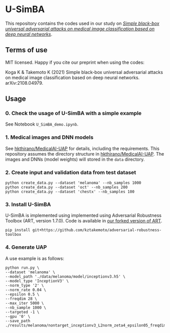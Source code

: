 # U-SimBA

This repository contains the codes used in our study on [*Simple black-box universal adversarial attacks on medical image classification based on deep neural networks*](https://arxiv.org/abs/2108.04979).

## Terms of use
MIT licensed. Happy if you cite our preprint when using the codes:

Koga K & Takemoto K (2021) Simple black-box universal adversarial attacks on medical image classification based on deep neural networks. arXiv:2108.04979.

## Usage

### 0. Check the usage of U-SimBA with a simple example
See Notebook `U_SimBA_demo.ipynb`.

### 1. Medical images and DNN models
See [hkthirano/MedicalAI-UAP](https://github.com/hkthirano/MedicalAI-UAP) for details, including the requirements.
This repository assumes the directory structure in [hkthirano/MedicalAI-UAP](https://github.com/hkthirano/MedicalAI-UAP).
The images and DNNs (model weights) will stored in the `data` directory.

### 2. Create input and validation data from test dataset
```
python create_data.py --dataset 'melanoma' --nb_samples 1000
python create_data.py --dataset 'oct' --nb_samples 200
python create_data.py --dataset 'chestx' --nb_samples 100
```

### 3. Install U-SimBA
U-SimBA is implemented using implemented using Adversarial Robustness Toolbox (ART, version 1.7.0). Code is available in [our forked version of ART](https://github.com/kztakemoto/adversarial-robustness-toolbox/blob/main/art/attacks/evasion/universal_simba.py).

```
pip install git+https://github.com/kztakemoto/adversarial-robustness-toolbox
```

### 4. Generate UAP
A use example is as follows:

```
python run.py \
--dataset 'melanoma' \
--model_path './data/melanoma/model/inceptionv3.h5' \
--model_type 'InceptionV3' \
--norm_type '2' \
--norm_rate 0.04 \
--epsilon 0.5 \
--freqdim 28 \
--max_iter 5000 \
--nb_sample 1000 \
--targeted -1 \
--gpu '0' \
--save_path ./results/melanoma/nontarget_inceptionv3_L2norm_zeta4_epsilon05_freqdim28_maxiter5000
```

